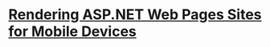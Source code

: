 # [Rendering ASP.NET Web Pages Sites for Mobile Devices](rendering-aspnet-web-pages-sites-for-mobile-devices.md)

